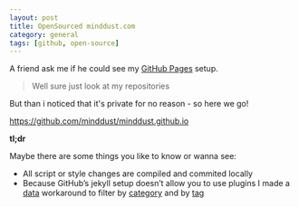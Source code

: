 ```yaml
---
layout: post
title: OpenSourced minddust.com
category: general
tags: [github, open-source]
---
```


A friend ask me if he could see my [GitHub Pages](http://pages.github.com/) setup. 

> Well sure just look at my repositories

But than i noticed that it's private for no reason - so here we go!

https://github.com/minddust/minddust.github.io


**tl;dr**

Maybe there are some things you like to know or wanna see:

* All script or style changes are compiled and commited locally
* Because GitHub’s jekyll setup doesn’t allow you to use plugins I made a [data](https://github.com/minddust/minddust.github.io/blob/master/_data) workaround to filter by [category](https://github.com/minddust/minddust.github.io/blob/master/_layouts/blog_by_category.html) and by [tag](https://github.com/minddust/minddust.github.io/blob/master/_layouts/blog_by_tag.html)
